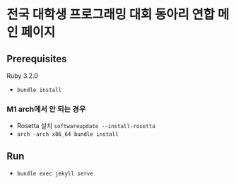 # 전국 대학생 프로그래밍 대회 동아리 연합 메인 페이지

## Prerequisites

Ruby 3.2.0

- `bundle install`

### M1 arch에서 안 되는 경우

- Rosetta 설치 `softwareupdate --install-rosetta`
- `arch -arch x86_64 bundle install`

## Run

- `bundle exec jekyll serve`